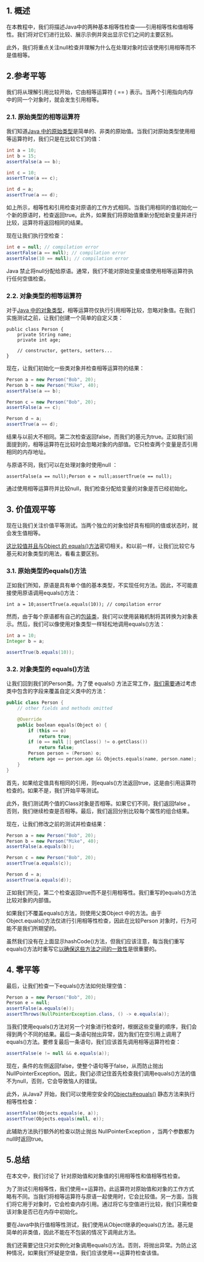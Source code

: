 ## 1. 概述

在本教程中，我们将描述Java中的两种基本相等性检查——引用相等性和值相等性。我们将对它们进行比较、展示示例并突出显示它们之间的主要区别。

此外，我们将重点关注null检查并理解为什么在处理对象时应该使用引用相等而不是值相等。

## 2.参考平等

我们将从理解引用比较开始，它由相等运算符 ( == ) 表示。当两个引用指向内存中的同一个对象时，就会发生引用相等。

### 2.1. 原始类型的相等运算符

我们知道[Java 中的原始类型](https://www.baeldung.com/java-primitives)是简单的、非类的原始值。当我们对原始类型使用相等运算符时，我们只是在比较它们的值：

```java
int a = 10;
int b = 15;
assertFalse(a == b);

int c = 10;
assertTrue(a == c);

int d = a;
assertTrue(a == d);
```

如上所示，相等性和引用检查对原语的工作方式相同。当我们用相同的值初始化一个新的原语时，检查返回true。此外，如果我们将原始值重新分配给新变量并进行比较，运算符将返回相同的结果。

现在让我们执行空检查：

```java
int e = null; // compilation error
assertFalse(a == null); // compilation error
assertFalse(10 == null); // compilation error
```

Java 禁止将null分配给原语。通常，我们不能对原始变量或值使用相等运算符执行任何空值检查。

### 2.2. 对象类型的相等运算符

对于[Java 中的对象类型](https://www.baeldung.com/java-classes-objects)，相等运算符仅执行引用相等比较，忽略对象值。在我们实施测试之前，让我们创建一个简单的自定义类：

```arduino
public class Person {
    private String name;
    private int age;

    // constructor, getters, setters...
}
```

现在，让我们初始化一些类对象并检查相等运算符的结果：

```java
Person a = new Person("Bob", 20);
Person b = new Person("Mike", 40);
assertFalse(a == b);

Person c = new Person("Bob", 20);
assertFalse(a == c);

Person d = a;
assertTrue(a == d);
```

结果与以前大不相同。第二次检查返回false，而我们的基元为true。正如我们前面提到的，相等运算符在比较时会忽略对象的内部值。它只检查两个变量是否引用相同的内存地址。

与原语不同，我们可以在处理对象时使用null ：

```
assertFalse(a == null);Person e = null;assertTrue(e == null);
```

通过使用相等运算符并比较null，我们检查分配给变量的对象是否已经初始化。

## 3. 价值观平等

现在让我们关注价值平等测试。当两个独立的对象恰好具有相同的值或状态时，就会发生值相等。

[这比较值并且与Object 的 equals()方法](https://www.baeldung.com/java-comparing-objects#equals-instance)密切相关。和以前一样，让我们比较它与基元和对象类型的用法，看看主要区别。

### 3.1. 原始类型的equals()方法

正如我们所知，原语是具有单个值的基本类型，不实现任何方法。因此，不可能直接使用原语调用equals()方法：

```
int a = 10;assertTrue(a.equals(10)); // compilation error
```

然而，由于每个原语都有自己的[包装类](https://www.baeldung.com/java-wrapper-classes)，我们可以使用装箱机制将其转换为对象表示。然后，我们可以像使用对象类型一样轻松地调用equals()方法：

```java
int a = 10;
Integer b = a;

assertTrue(b.equals(10));
```

### 3.2. 对象类型的 equals()方法

让我们回到我们的Person类。为了使 equals() 方法正常工作，[我们需要](https://www.baeldung.com/java-eclipse-equals-and-hashcode)通过考虑类中包含的字段来覆盖自定义类中的方法：

```kotlin
public class Person {
    // other fields and methods omitted

    @Override
    public boolean equals(Object o) {
        if (this == o) 
            return true;
        if (o == null || getClass() != o.getClass()) 
            return false;
        Person person = (Person) o;
        return age == person.age && Objects.equals(name, person.name);
    }
}
```

首先，如果给定值具有相同的引用，则equals()方法返回true，这是由引用运算符检查的。如果不是，我们开始平等测试。

此外，我们测试两个值的Class对象是否相等。如果它们不同，我们返回false 。否则，我们继续检查是否相等。最后，我们返回分别比较每个属性的组合结果。

现在，让我们修改之前的测试并检查结果：

```java
Person a = new Person("Bob", 20);
Person b = new Person("Mike", 40);
assertFalse(a.equals(b));

Person c = new Person("Bob", 20);
assertTrue(a.equals(c));

Person d = a;
assertTrue(a.equals(d));
```

正如我们所见，第二个检查返回true而不是引用相等性。我们重写的equals()方法比较对象的内部值。

如果我们不覆盖equals()方法，则使用父类Object 中的方法。由于Object.equals()方法仅进行引用相等性检查，因此在比较Person 对象时，行为可能不是我们所期望的。

虽然我们没有在上面显示hashCode()方法，但我们应该注意，每当我们重写 equals()方法时重写它[以确保这些方法之间的一致性](https://www.baeldung.com/java-equals-hashcode-contracts)是很重要的。 

## 4. 零平等

最后，让我们检查一下equals()方法如何处理空值：

```java
Person a = new Person("Bob", 20);
Person e = null;
assertFalse(a.equals(e));
assertThrows(NullPointerException.class, () -> e.equals(a));
```

当我们使用equals()方法对另一个对象进行检查时，根据这些变量的顺序，我们会得到两个不同的结果。最后一条语句抛出异常，因为我们在空引用上调用了equals()方法。要修复最后一条语句，我们应该首先调用相等运算符检查：

```java
assertFalse(e != null && e.equals(a));
```

现在，条件的左侧返回false，使整个语句等于false，从而防止抛出NullPointerException。因此，我们必须记住首先检查我们调用equals()方法的值不为null，否则，它会导致恼人的错误。

此外，从Java7 开始，我们可以使用空安全的[Objects#equals()](https://docs.oracle.com/en/java/javase/16/docs/api/java.base/java/util/Objects.html#equals(java.lang.Object,java.lang.Object)) 静态方法来执行相等性检查：

```java
assertFalse(Objects.equals(e, a));
assertTrue(Objects.equals(null, e));
```

此辅助方法执行额外的检查以防止抛出 NullPointerException ，当两个参数都为null时返回true。

## 5.总结

在本文中，我们讨论了 针对原始值和对象值的引用相等性和值相等性检查。

为了测试引用相等性，我们使用==运算符。此运算符对原始值和对象的工作方式略有不同。当我们将相等运算符与原语一起使用时，它会比较值。另一方面，当我们将它用于对象时，它会检查内存引用。通过将它与空值进行比较，我们只需检查该对象是否已在内存中初始化。

要在Java中执行值相等性测试，我们使用从Object继承的equals()方法。基元是简单的非类值，因此不能在不包装的情况下调用此方法。

我们还需要记住只对实例化对象调用equals()方法。否则，将抛出异常。为防止这种情况，如果我们怀疑是空值，我们应该使用==运算符检查该值。